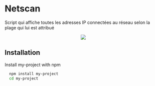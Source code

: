 # Netscan

Script qui affiche toutes les adresses IP connectées au réseau selon la plage qui lui est attribué

<p align="center">
    <img src="https://drive.google.com/file/d/12SRWZu4XDJMWi5dk-CBU-L-CeRg1nB_i/view?usp=sharing" />
</p>

## Installation

Install my-project with npm

```bash
  npm install my-project
  cd my-project
```

